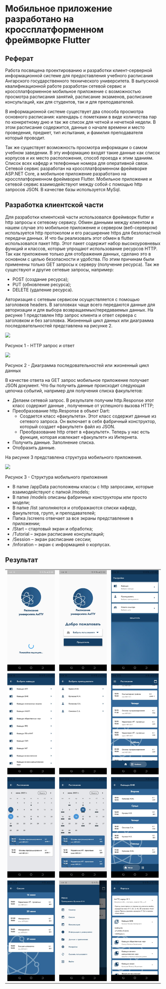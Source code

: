 <h1>Мобильное приложение разработано на кроссплатформенном фреймворке Flutter</h1>
<h2>Реферат</h2>
<p>Работа посвящена проектированию и разработки клиент-серверной информационной системе для предоставления учебного расписания Ангарского государственного технического университета.
В выпускной квалификационной работе разработан сетевой сервис и кроссплатформенное мобильное приложение с возможностью просмотра расписания занятий, расписание экзаменов, расписание консультаций, как для студентов, так и для преподавателей. </p>
<p>В информационной системе существует два способа просмотра основного расписания: календарь с пометками в виде количества пар по конкретному дню и так же список для четной и нечетной недели. В этом расписание содержится, данные о начале времени и место проведения, предмет, тип испытания, и фамилия преподавателя который проводит.</p>
<p>Так же существует возможность просмотра информации о самом учебном заведении. В эту информацию входят такие данные как список корпусов и их место расположения, способ проезда к этим зданиям. Список всех кафедр и телефонные номера для оперативной связи.
Сетевой сервис разработан на кроссплатформенном фреймворке ASP.NET Core, а мобильное приложение разработано на кроссплатформенном фреймворке Flutter. Мобильное приложение и сетевой сервис взаимодействуют между собой с помощью http запросов JSON. В качестве базы используется MySql.</p>
<h2>Разработка клиентской части</h2>
<p>Для разработки клиентской части использовался фреймворк flutter и http запросы к сетевому сервису. Обмен данными между клиентом в нашем случае это мобильное приложение и сервером (веб-сервером) используется http протоколом и его расширение https для безлопастной передачи данных. И что бы реализовать этот обмен в flutter использовался пакет http. Этот пакет содержит набор высокоуровневых функций и классов, которые упрощают использование ресурсов HTTP.
Так как приложение только для отображения данных, сделано это в основном с целью безопасности и удобства. По этим причинам были применены только GET запросы к серверу (получение ресурса). Так же существуют и другие сетевые запросы, например:</p>

 <ul>
    <li>POST (создание ресурса);</li>
    <li>PUT (обновление ресурса);</li>
    <li>DELETE (удаление ресурса).</li>
 </ul>

<p>Авторизация с сетевым сервисом осуществляется с помощью заголовков headers. В заголовках чаще всего передаются данные для авторизации и для выбора возвращаемых/передаваемых данных. На рисунке 1 представлен http запрос клиента и ответ сервера с заголовком и без заголовка. Жизненный цикл данных или диаграмма последовательностей представлена на рисунке 2. </p>
<img src="https://github.com/Al6or/for_images/blob/master/result/1.png">
<p>Рисунок 1 -	HTTP запрос и ответ</p>

<img src="https://github.com/Al6or/for_images/blob/master/result/2.png"> 
<p>Рисунок 2 -	Диаграмма последовательностей или жизненный цикл данных</p>
<p>В качестве ответа на GET запрос мобильное приложение получает JSON документ. Что бы получить данные происходит следующая цепочка событий, например для получения списка факультетов:</p>
 <ul>
    <li>Делаем сетевой запрос. В результате получим http.Response этот класс содержит данные , полученные от успешного вызова HTTP;</li>
    <li>Преобразование http.Response в объект Dart:
         <ul>    
            <li>Создается класс «факультета». Этот класс содержит данные из сетевого запроса. Он включает в себя фабричный конструктор, который создает «факультет» файл из JSON.</li>
            <li>Преобразование http ответ в «факультет». Теперь у нас есть функция, которая извлекает «факультет» из Интернета.</li>
        </ul>
    </li>    
    <li>Получить данные. Заполнение списка.</li>
    <li>Отобразить данные.</li>
 </ul>

<p>На рисунке 3 представлена структура мобильного приложения.</p>
<img src="https://github.com/Al6or/for_images/blob/master/result/3.png">  
<p>Рисунок 3 -	Структура мобильного приложения</p>
<ul>
    <li>В папке /appData расположены классы с http запросами, которые взаимодействуют с папкой /models;</li>
    <li>В папке /models описаны фабричные конструкторы или просто модели;</li>
    <li>В папке /list заполняются и отображаются списки кафедр, факультетов, групп, и преподавателей;</li>
    <li>Папка /screens отвечает за все экраны представление в приложении;</li>
    <li>/Start – стартовый экран и обработка;</li>
    <li>/Tutorial – экран расписание консультаций;</li>
    <li>/Session – экран расписание сессии;</li>
    <li>/Inforation – экран с информацией о корпусах.</li>
</ul>

<h2>Результат</h2>

<table cellpadding="0" cellspacing="0" border="0">
    <tr>
        <td><img src="https://github.com/Al6or/app_shedule_angtu/blob/master/result/1.jfif" width="300"></td>
        <td><img src="https://github.com/Al6or/app_shedule_angtu/blob/master/result/2.jfif" width="300"></td>
        <td><img src="https://github.com/Al6or/app_shedule_angtu/blob/master/result/3.jfif" width="300"></td>
    </tr>
    <tr>
        <td><img src="https://github.com/Al6or/app_shedule_angtu/blob/master/result/4.jfif" width="300"></td>
        <td><img src="https://github.com/Al6or/app_shedule_angtu/blob/master/result/5.jfif" width="300"></td>
        <td><img src="https://github.com/Al6or/app_shedule_angtu/blob/master/result/6.jpeg" width="300"></td>
    </tr>
    <tr>
        <td><img src="https://github.com/Al6or/app_shedule_angtu/blob/master/result/7.jfif" width="300"></td>
        <td><img src="https://github.com/Al6or/app_shedule_angtu/blob/master/result/8.jpeg" width="300"></td>
        <td><img src="https://github.com/Al6or/app_shedule_angtu/blob/master/result/9.jpeg" width="300"></td>
    </tr>
    <tr>
        <td><img src="https://github.com/Al6or/app_shedule_angtu/blob/master/result/10.jpeg" width="300"></td>
        <td><img src="https://github.com/Al6or/app_shedule_angtu/blob/master/result/11.jfif" width="300"></td>
        <td><img src="https://github.com/Al6or/app_shedule_angtu/blob/master/result/12.jfif" width="300"></td>
    </tr>
 </table>




